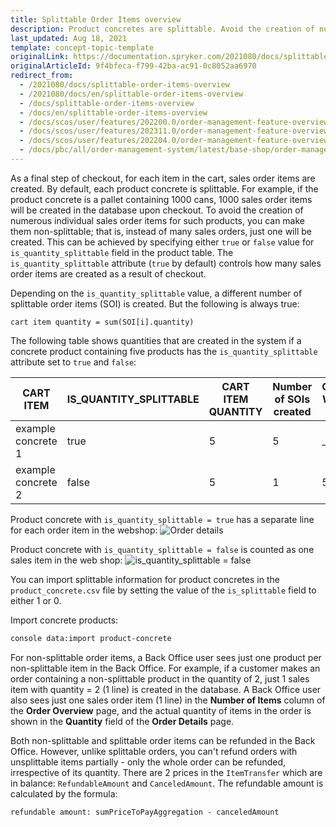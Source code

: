 ```yaml
---
title: Splittable Order Items overview
description: Product concretes are splittable. Avoid the creation of numerous sales order items, make them non-splittable (no many sales orders, only one will be created).
last_updated: Aug 18, 2021
template: concept-topic-template
originalLink: https://documentation.spryker.com/2021080/docs/splittable-order-items-overview
originalArticleId: 9f4bfeca-f799-42ba-ac91-0c8052aa6970
redirect_from:
  - /2021080/docs/splittable-order-items-overview
  - /2021080/docs/en/splittable-order-items-overview
  - /docs/splittable-order-items-overview
  - /docs/en/splittable-order-items-overview
  - /docs/scos/user/features/202200.0/order-management-feature-overview/splittable-order-items-overview.html
  - /docs/scos/user/features/202311.0/order-management-feature-overview/splittable-order-items-overview.html
  - /docs/scos/user/features/202204.0/order-management-feature-overview/splittable-order-items-overview.html
  - /docs/pbc/all/order-management-system/latest/base-shop/order-management-feature-overview/splittable-order-items-overview.html
---
```


As a final step of checkout, for each item in the cart, sales order items are created. By default, each product concrete is splittable. For example, if the product concrete is a pallet containing 1000 cans, 1000 sales order items will be created in the database upon checkout. To avoid the creation of numerous individual sales order items for such products, you can make them non-splittable; that is, instead of many sales orders, just one will be created. This can be achieved by specifying either `true` or `false` value for `is_quantity_splittable` field in the product table. The `is_quantity_splittable` attribute (`true` by default) controls how many sales order items are created as a result of checkout.

Depending on the `is_quantity_splittable` value, a different number of splittable order items (SOI) is created. But the following is always true:

```text
cart item quantity = sum(SOI[i].quantity)
```

The following table shows quantities that are created in the system if a concrete product containing five products has the `is_quantity_splittable` attribute set to `true` and `false`:

| CART ITEM | IS_QUANTITY_SPLITTABLE | CART ITEM QUANTITY | Number of SOIs created | QUANTITIES WITHIN THE SOIS |
| --- | --- | --- | --- | --- |
| example concrete 1 | true | 5 | 5 | _1 |
| example concrete 2 | false | 5 | 1 | 5 |

Product concrete with `is_quantity_splittable = true` has a separate line for each order item in the webshop:
![Order details](https://spryker.s3.eu-central-1.amazonaws.com/docs/Features/Order+Management/Splittable+Order+Items/Splittable+Order+Items+Feature+Overview/SOI.png)

Product concrete with `is_quantity_splittable = false` is counted as one sales item in the web shop:
![is_quantity_splittable = false](https://spryker.s3.eu-central-1.amazonaws.com/docs/Features/Order+Management/Splittable+Order+Items/Splittable+Order+Items+Feature+Overview/SOI-false.png)

You can import splittable information for product concretes in the `product_concrete.csv` file by setting the value of the `is_splittable` field to either 1 or 0.

Import concrete products:

```bash
console data:import product-concrete
```


For non-splittable order items, a Back Office user sees just one product per non-splittable item in the Back Office. For example, if a customer makes an order containing a non-splittable product in the quantity of 2, just 1 sales item with quantity = 2 (1 line) is created in the database. A Back Office user also sees just one sales order item (1 line) in the **Number of Items** column of the **Order Overview** page, and the actual quantity of items in the order is shown in the **Quantity** field of the **Order Details** page.

Both non-splittable and splittable order items can be refunded in the Back Office. However, unlike splittable orders, you can't refund orders with unsplittable items partially - only the whole order can be refunded, irrespective of its quantity. There are 2 prices in the `ItemTransfer` which are in balance: `RefundableAmount` and `CanceledAmount`. The refundable amount is calculated by the formula:

`refundable amount: sumPriceToPayAggregation - canceledAmount`

